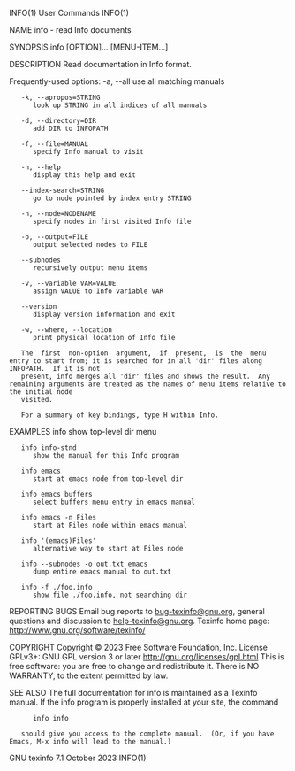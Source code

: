 INFO(1)									 User Commands								       INFO(1)

NAME
       info - read Info documents

SYNOPSIS
       info [OPTION]... [MENU-ITEM...]

DESCRIPTION
       Read documentation in Info format.

   Frequently-used options:
       -a, --all
	      use all matching manuals

       -k, --apropos=STRING
	      look up STRING in all indices of all manuals

       -d, --directory=DIR
	      add DIR to INFOPATH

       -f, --file=MANUAL
	      specify Info manual to visit

       -h, --help
	      display this help and exit

       --index-search=STRING
	      go to node pointed by index entry STRING

       -n, --node=NODENAME
	      specify nodes in first visited Info file

       -o, --output=FILE
	      output selected nodes to FILE

       --subnodes
	      recursively output menu items

       -v, --variable VAR=VALUE
	      assign VALUE to Info variable VAR

       --version
	      display version information and exit

       -w, --where, --location
	      print physical location of Info file

       The  first  non-option  argument,  if  present,	is  the	 menu entry to start from; it is searched for in all 'dir' files along INFOPATH.  If it is not
       present, info merges all 'dir' files and shows the result.  Any remaining arguments are treated as the names of menu items relative to the initial node
       visited.

       For a summary of key bindings, type H within Info.

EXAMPLES
       info   show top-level dir menu

       info info-stnd
	      show the manual for this Info program

       info emacs
	      start at emacs node from top-level dir

       info emacs buffers
	      select buffers menu entry in emacs manual

       info emacs -n Files
	      start at Files node within emacs manual

       info '(emacs)Files'
	      alternative way to start at Files node

       info --subnodes -o out.txt emacs
	      dump entire emacs manual to out.txt

       info -f ./foo.info
	      show file ./foo.info, not searching dir

REPORTING BUGS
       Email bug reports to bug-texinfo@gnu.org, general questions and discussion to help-texinfo@gnu.org.
       Texinfo home page: http://www.gnu.org/software/texinfo/

COPYRIGHT
       Copyright © 2023 Free Software Foundation, Inc.	License GPLv3+: GNU GPL version 3 or later <http://gnu.org/licenses/gpl.html>
       This is free software: you are free to change and redistribute it.  There is NO WARRANTY, to the extent permitted by law.

SEE ALSO
       The full documentation for info is maintained as a Texinfo manual.  If the info program is properly installed at your site, the command

	      info info

       should give you access to the complete manual.  (Or, if you have Emacs, M-x info will lead to the manual.)

GNU texinfo 7.1								 October 2023								       INFO(1)
